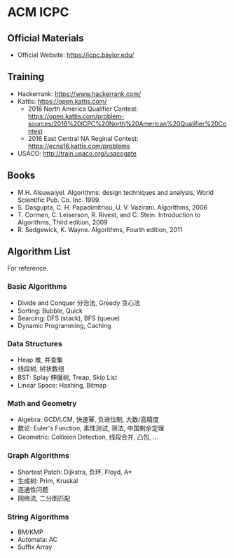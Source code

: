 # ACM ICPC

## Official Materials

* Official Website: https://icpc.baylor.edu/

## Training

* Hackerrank: https://www.hackerrank.com/
* Kattis: https://open.kattis.com/
    * 2016 North America Qualifier Contest: https://open.kattis.com/problem-sources/2016%20ICPC%20North%20American%20Qualifier%20Contest
    * 2016 East Central NA Reginal Contest: https://ecna16.kattis.com/problems
* USACO: http://train.usaco.org/usacogate

## Books

* M.H. Alsuwaiyel. Algorithms: design techniques and analysis, World Scientific Pub. Co. Inc. 1999.
* S. Dasgupta, C. H. Papadimitriou, U. V. Vazirani. Algorithms, 2006
* T. Cormen, C. Leiserson, R. Rivest, and C. Stein. Introduction to Algorithms, Third edition, 2009
* R. Sedgewick, K. Wayne. Algorithms, Fourth edition, 2011

## Algorithm List

For reference.

### Basic Algorithms

* Divide and Conquer 分治法, Greedy 贪心法
* Sorting: Bubble, Quick
* Searcing: DFS (stack), BFS (queue)
* Dynamic Programming, Caching

### Data Structures

* Heap 堆, 并查集
* 线段树, 树状数组
* BST: Splay 伸展树, Treap, Skip List
* Linear Space: Hashing, Bitmap

### Math and Geometry

* Algebra: GCD/LCM, 快速幂, 负进位制, 大数/高精度
* 数论: Euler's Function, 素性测试, 筛法, 中国剩余定理
* Geometric: Collision Detection, 线段合并, 凸包, ...

### Graph Algorithms

* Shortest Patch: Dijkstra, 负环, Floyd, A*
* 生成树: Prim, Kruskal
* 连通性问题
* 网络流, 二分图匹配

### String Algorithms

* BM/KMP
* Automata: AC
* Suffix Array
